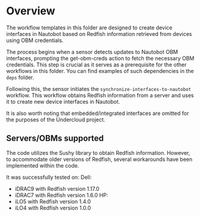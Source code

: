 # Overview

The workflow templates in this folder are designed to create device interfaces in Nautobot based on Redfish information retrieved from devices using OBM credentials.

The process begins when a sensor detects updates to Nautobot OBM interfaces, prompting the get-obm-creds action to fetch the necessary OBM credentials. This step is crucial as it serves as a prerequisite for the other workflows in this folder. You can find examples of such dependencies in the `deps` folder.

Following this, the sensor initiates the `synchronize-interfaces-to-nautobot` workflow. This workflow obtains Redfish information from a server and uses it to create new device interfaces in Nautobot.

It is also worth noting that embedded/integrated interfaces are omitted for the purposes of the Undercloud project.

## Servers/OBMs supported
The code utilizes the Sushy library to obtain Redfish information. However, to accommodate older versions of Redfish, several workarounds have been implemented within the code.

It was successfully tested on:
Dell:
 - iDRAC9 with Redfish version 1.17.0
 - iDRAC7 with Redfish version 1.6.0
HP:
 - iLO5 with Redfish version 1.4.0
 - iLO4 with Redfish version 1.0.0
